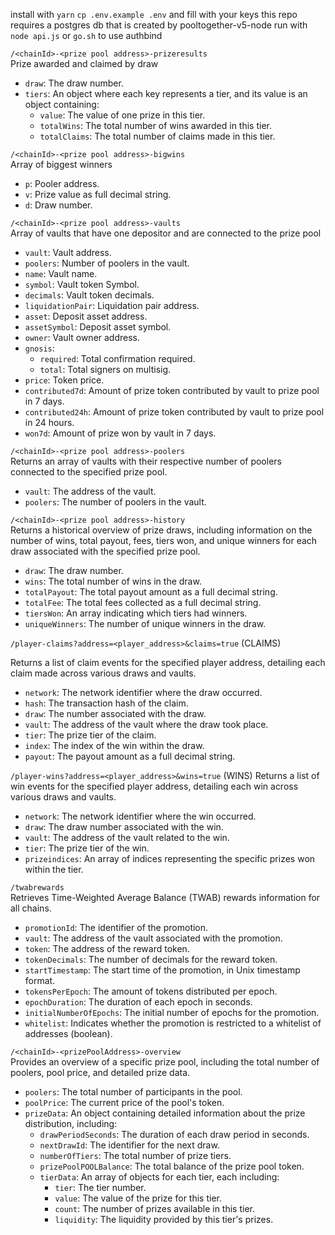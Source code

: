install with `yarn`
`cp .env.example .env` and fill with your keys
this repo requires a postgres db that is created by pooltogether-v5-node
run with `node api.js` or `go.sh` to use authbind

`/<chainId>-<prize pool address>-prizeresults`  
Prize awarded and claimed by draw

- `draw`: The draw number.
- `tiers`: An object where each key represents a tier, and its value is an object containing:
  - `value`: The value of one prize in this tier.
  - `totalWins`: The total number of wins awarded in this tier.
  - `totalClaims`: The total number of claims made in this tier.

`/<chainId>-<prize pool address>-bigwins`  
Array of biggest winners

- `p`: Pooler address.
- `v`: Prize value as full decimal string.
- `d`: Draw number.

`/<chainId>-<prize pool address>-vaults`  
Array of vaults that have one depositor and are connected to the prize pool

- `vault`: Vault address.
- `poolers`: Number of poolers in the vault.
- `name`: Vault name.
- `symbol`: Vault token Symbol.
- `decimals`: Vault token decimals.
- `liquidationPair`: Liquidation pair address.
- `asset`: Deposit asset address.
- `assetSymbol`: Deposit asset symbol.
- `owner`: Vault owner address.
- `gnosis`:
  - `required`: Total confirmation required.
  - `total`: Total signers on multisig.
- `price`: Token price.
- `contributed7d`: Amount of prize token contributed by vault to prize pool in 7 days.
- `contributed24h`: Amount of prize token contributed by vault to prize pool in 24 hours.
- `won7d`: Amount of prize won by vault in 7 days.


`/<chainId>-<prize pool address>-poolers`  
Returns an array of vaults with their respective number of poolers connected to the specified prize pool.

- `vault`: The address of the vault.
- `poolers`: The number of poolers in the vault.

`/<chainId>-<prize pool address>-history`  
Returns a historical overview of prize draws, including information on the number of wins, total payout, fees, tiers won, and unique winners for each draw associated with the specified prize pool.

- `draw`: The draw number.
- `wins`: The total number of wins in the draw.
- `totalPayout`: The total payout amount as a full decimal string.
- `totalFee`: The total fees collected as a full decimal string.
- `tiersWon`: An array indicating which tiers had winners.
- `uniqueWinners`: The number of unique winners in the draw.

`/player-claims?address=<player_address>&claims=true` (CLAIMS)

Returns a list of claim events for the specified player address, detailing each claim made across various draws and vaults.

- `network`: The network identifier where the draw occurred.
- `hash`: The transaction hash of the claim.
- `draw`: The number associated with the draw.
- `vault`: The address of the vault where the draw took place.
- `tier`: The prize tier of the claim.
- `index`: The index of the win within the draw.
- `payout`: The payout amount as a full decimal string.

`/player-wins?address=<player_address>&wins=true` (WINS)
Returns a list of win events for the specified player address, detailing each win across various draws and vaults.

- `network`: The network identifier where the win occurred.
- `draw`: The draw number associated with the win.
- `vault`: The address of the vault related to the win.
- `tier`: The prize tier of the win.
- `prizeindices`: An array of indices representing the specific prizes won within the tier.

`/twabrewards`  
Retrieves Time-Weighted Average Balance (TWAB) rewards information for all chains.

- `promotionId`: The identifier of the promotion.
- `vault`: The address of the vault associated with the promotion.
- `token`: The address of the reward token.
- `tokenDecimals`: The number of decimals for the reward token.
- `startTimestamp`: The start time of the promotion, in Unix timestamp format.
- `tokensPerEpoch`: The amount of tokens distributed per epoch.
- `epochDuration`: The duration of each epoch in seconds.
- `initialNumberOfEpochs`: The initial number of epochs for the promotion.
- `whitelist`: Indicates whether the promotion is restricted to a whitelist of addresses (boolean).

`/<chainId>-<prizePoolAddress>-overview`  
Provides an overview of a specific prize pool, including the total number of poolers, pool price, and detailed prize data.

- `poolers`: The total number of participants in the pool.
- `poolPrice`: The current price of the pool's token.
- `prizeData`: An object containing detailed information about the prize distribution, including:
  - `drawPeriodSeconds`: The duration of each draw period in seconds.
  - `nextDrawId`: The identifier for the next draw.
  - `numberOfTiers`: The total number of prize tiers.
  - `prizePoolPOOLBalance`: The total balance of the prize pool token.
  - `tierData`: An array of objects for each tier, each including:
    - `tier`: The tier number.
    - `value`: The value of the prize for this tier.
    - `count`: The number of prizes available in this tier.
    - `liquidity`: The liquidity provided by this tier's prizes.
